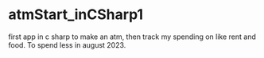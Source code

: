 # atmStart_inCSharp1
first app in c sharp to make an atm, then track my spending on like rent and food. To spend less in august 2023.

